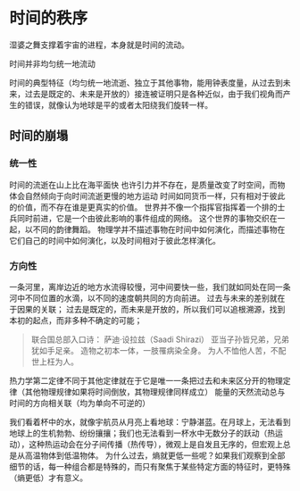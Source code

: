 # 时间的秩序

湿婆之舞支撑着宇宙的进程，本身就是时间的流动。

时间并非均匀统一地流动

时间的典型特征（均匀统一地流逝、独立于其他事物，能用钟表度量，从过去到未来，过去是既定的、未来是开放的）接连被证明只是各种近似，由于我们视角而产生的错误，就像认为地球是平的或者太阳绕我们旋转一样。

## 时间的崩塌
### 统一性
时间的流逝在山上比在海平面快
也许引力并不存在，是质量改变了时空间，而物体会自然倾向于向时间流逝更慢的地方运动
时间如同货币一样，只有相对于彼此的价值，而不存在谁是更真实的价值。
世界并不像一个指挥官指挥着一个排的士兵同时前进，它是一个由彼此影响的事件组成的网络。
这个世界的事物交织在一起，以不同的韵律舞蹈。
物理学并不描述事物在时间中如何演化，而描述事物在它们自己的时间中如何演化，以及时间相对于彼此怎样演化。

### 方向性
一条河里，离岸边近的地方水流得较慢，河中间要快一些，我们就如同处在同一条河中不同位置的水滴，以不同的速度朝共同的方向前进。
过去与未来的差别就在于因果的关联；
过去是既定的，而未来是开放的，所以我们可以追根溯源，找到本初的起点，而非多种不确定的可能；

> 联合国总部入口诗：
> 萨迪·设拉兹（Saadi Shirazi）
> 亚当子孙皆兄弟，兄弟犹如手足亲。
> 造物之初本一体，一肢罹病染全身。
> 为人不恤他人苦，不配世上枉为人。

热力学第二定律不同于其他定律就在于它是唯一一条把过去和未来区分开的物理定律（其他物理规律如果将时间倒放，其物理规律同样成立）
能量的天然流动总与时间的方向相关联（均为单向不可逆的）

我们看着杯中的水，就像宇航员从月亮上看地球：宁静湛蓝。在月球上，无法看到地球上的生机勃勃、纷纷攘攘；我们也无法看到一杯水中无数分子的跃动（热运动），这种热运动会在分子间传播（热传导），微观上是自发且无序的，但宏观上总是从高温物体到低温物体。
为什么过去，熵就更低一些呢？如果我们观察到全部细节的话，每一种组合都是特殊的，而只有聚焦于某些特定方面的特征时，更特殊（熵更低）才有意义。
